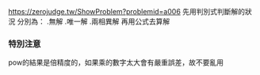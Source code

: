https://zerojudge.tw/ShowProblem?problemid=a006
先用判別式判斷解的狀況
分別為：
.無解
.唯一解
.兩相異解
再用公式去算解

### 特別注意
pow的結果是倍精度的，如果乘的數字太大會有嚴重誤差，故不要亂用
